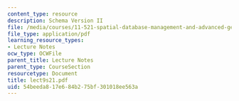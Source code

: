 ```yaml
---
content_type: resource
description: Schema Version II
file: /media/courses/11-521-spatial-database-management-and-advanced-geographic-information-systems-spring-2003/54beeda817e684b275bf301018ee563a_lect9s21.pdf
file_type: application/pdf
learning_resource_types:
- Lecture Notes
ocw_type: OCWFile
parent_title: Lecture Notes
parent_type: CourseSection
resourcetype: Document
title: lect9s21.pdf
uid: 54beeda8-17e6-84b2-75bf-301018ee563a
---
```

